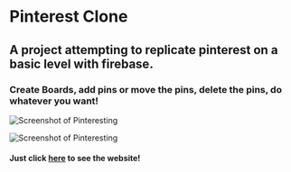 # Pinterest Clone

## A project attempting to replicate pinterest on a basic level with firebase.

### Create Boards, add pins or move the pins, delete the pins, do whatever you want!

![Screenshot of Pinteresting](https://drive.google.com/file/d/1rtUjo-KPUMAWgPGdxe3iIGI0Wpzx2qKH/view)

![Screenshot of Pinteresting](https://drive.google.com/file/d/1IZTM5J0KCUVPkapYH_Ki0M2WR-6b0wQA/view)

#### Just click [here](https://pinterest-c6acf.web.app/) to see the website!
